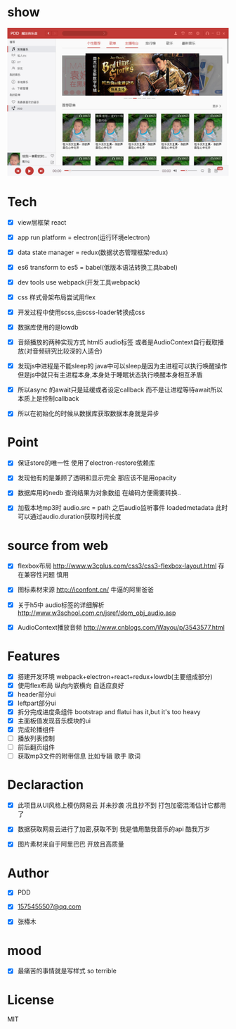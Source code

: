 # show
![img](./public/img/wangyiyun.jpg)



# Tech
- [x] view层框架 react
- [x] app run platform = electron(运行环境electron)
- [x] data state manager = redux(数据状态管理框架redux)
- [x] es6 transform to es5 = babel(低版本语法转换工具babel)
- [x] dev tools use webpack(开发工具webpack)
- [x] css 样式骨架布局尝试用flex
- [x] 开发过程中使用scss,由scss-loader转换成css
- [x] 数据库使用的是lowdb
- [x] 音频播放的两种实现方式 html5 audio标签   或者是AudioContext自行截取播放(对音频研究比较深的人适合)
- [x] 发现js中进程是不能sleep的    java中可以sleep是因为主进程可以执行唤醒操作  但是js中就只有主进程本身,本身处于睡眠状态执行唤醒本身相互矛盾
- [x] 所以async 的await只是延缓或者设定callback  而不是让进程等待await所以本质上是控制callback
- [x] 所以在初始化的时候从数据库获取数据本身就是异步


# Point
- [x] 保证store的唯一性  使用了electron-restore依赖库
- [x] 发现他有的是兼顾了透明和显示完全  那应该不是用opacity
- [x] 数据库用的nedb  查询结果为对象数组  在编码方便需要转换..
- [x] 加载本地mp3时 audio.src = path  之后audio监听事件 loadedmetadata 此时可以通过audio.duration获取时间长度




# source from web
- [x] flexbox布局 http://www.w3cplus.com/css3/css3-flexbox-layout.html  存在兼容性问题 慎用
- [x] 图标素材来源   http://iconfont.cn/  牛逼的阿里爸爸
- [x] 关于h5中 audio标签的详细解析  http://www.w3school.com.cn/jsref/dom_obj_audio.asp
- [x] AudioContext播放音频  http://www.cnblogs.com/Wayou/p/3543577.html


# Features
- [x] 搭建开发环境 webpack+electron+react+redux+lowdb(主要组成部分)
- [x] 使用flex布局 纵向内嵌横向  自适应良好
- [x] header部分ui
- [x] leftpart部分ui
- [x] 拆分完成进度条组件  bootstrap and flatui has it,but it's too heavy
- [x] 主面板值发现音乐模块的ui
- [x] 完成轮播组件
- [ ] 播放列表控制
- [ ] 前后翻页组件
- [ ] 获取mp3文件的附带信息  比如专辑  歌手 歌词

# Declaraction 
- [x] 此项目从UI风格上模仿网易云  并未抄袭  况且抄不到  打包加密混淆估计它都用了  
- [x] 数据获取网易云进行了加密,获取不到  我是借用酷我音乐的api  酷我万岁
- [x] 图片素材来自于阿里巴巴  开放且高质量




# Author
- [x] PDD
- [x] 1575455507@qq.com
- [x] 张椿木


# mood
- [x] 最痛苦的事情就是写样式   so terrible

# License
  MIT 

